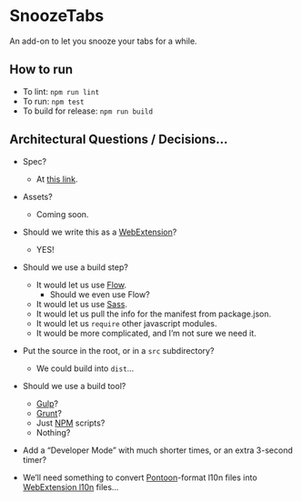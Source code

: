# SnoozeTabs
An add-on to let you snooze your tabs for a while.

## How to run

* To lint: `npm run lint`
* To run: `npm test`
* To build for release: `npm run build`


## Architectural Questions / Decisions…

* Spec?
  * At [this link][spec].
* Assets?
  * Coming soon.
* Should we write this as a [WebExtension][webext]?
  * YES!

* Should we use a build step?
  * It would let us use [Flow][flow].
    * Should we even use Flow?
  * It would let us use [Sass][sass].
  * It would let us pull the info for the manifest from package.json.
  * It would let us `require` other javascript modules.
  * It would be more complicated, and I’m not sure we need it.
* Put the source in the root, or in a `src` subdirectory?
  * We could build into `dist`…
* Should we use a build tool?
  * [Gulp][gulp]?
  * [Grunt][grunt]?
  * Just [NPM][npm] scripts?
  * Nothing?
* Add a “Developer Mode” with much shorter times, or an extra 3-second timer?
* We’ll need something to convert [Pontoon][pontoon]-format l10n files into [WebExtension l10n][l10n] files…


[flow]: https://flowtype.org/
[gulp]: http://gulpjs.com/
[grunt]: http://gruntjs.com/
[l10n]: https://developer.mozilla.org/en-US/Add-ons/WebExtensions/Internationalization
[npm]: https://docs.npmjs.com/misc/scripts
[pontoon]: https://pontoon.mozilla.org/projects/
[sass]: http://sass-lang.com/
[spec]: https://mozilla.invisionapp.com/share/MV9F846SY#/screens
[webext]: https://developer.mozilla.org/en-US/Add-ons/WebExtensions